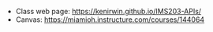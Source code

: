 - Class web page: https://kenirwin.github.io/IMS203-APIs/
- Canvas: https://miamioh.instructure.com/courses/144064
